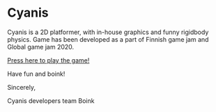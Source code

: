# Cyanis


Cyanis is a 2D platformer, with in-house graphics and funny rigidbody physics. 
Game has been developed as a part of Finnish game jam and Global game jam 2020.

[Press here to play the game!](https://globalgamejam.org/2020/games/cyanis-5)


Have fun and boink!


Sincerely,

Cyanis developers
team Boink
